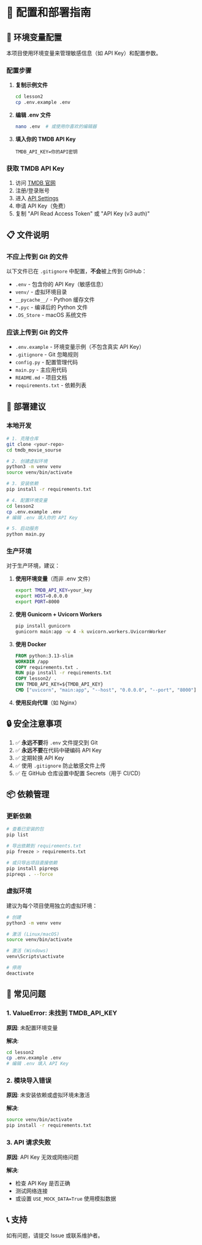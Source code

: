 # 📝 配置和部署指南

## 🔐 环境变量配置

本项目使用环境变量来管理敏感信息（如 API Key）和配置参数。

### 配置步骤

1. **复制示例文件**
   ```bash
   cd lesson2
   cp .env.example .env
   ```

2. **编辑 .env 文件**
   ```bash
   nano .env  # 或使用你喜欢的编辑器
   ```

3. **填入你的 TMDB API Key**
   ```env
   TMDB_API_KEY=你的API密钥
   ```

### 获取 TMDB API Key

1. 访问 [TMDB 官网](https://www.themoviedb.org/)
2. 注册/登录账号
3. 进入 [API Settings](https://www.themoviedb.org/settings/api)
4. 申请 API Key（免费）
5. 复制 "API Read Access Token" 或 "API Key (v3 auth)"

## 📋 文件说明

### 不应上传到 Git 的文件

以下文件已在 `.gitignore` 中配置，**不会**被上传到 GitHub：

- `.env` - 包含你的 API Key（敏感信息）
- `venv/` - 虚拟环境目录
- `__pycache__/` - Python 缓存文件
- `*.pyc` - 编译后的 Python 文件
- `.DS_Store` - macOS 系统文件

### 应该上传到 Git 的文件

- `.env.example` - 环境变量示例（不包含真实 API Key）
- `.gitignore` - Git 忽略规则
- `config.py` - 配置管理代码
- `main.py` - 主应用代码
- `README.md` - 项目文档
- `requirements.txt` - 依赖列表

## 🚀 部署建议

### 本地开发

```bash
# 1. 克隆仓库
git clone <your-repo>
cd tmdb_movie_sourse

# 2. 创建虚拟环境
python3 -m venv venv
source venv/bin/activate

# 3. 安装依赖
pip install -r requirements.txt

# 4. 配置环境变量
cd lesson2
cp .env.example .env
# 编辑 .env 填入你的 API Key

# 5. 启动服务
python main.py
```

### 生产环境

对于生产环境，建议：

1. **使用环境变量**（而非 .env 文件）
   ```bash
   export TMDB_API_KEY=your_key
   export HOST=0.0.0.0
   export PORT=8000
   ```

2. **使用 Gunicorn + Uvicorn Workers**
   ```bash
   pip install gunicorn
   gunicorn main:app -w 4 -k uvicorn.workers.UvicornWorker
   ```

3. **使用 Docker**
   ```dockerfile
   FROM python:3.13-slim
   WORKDIR /app
   COPY requirements.txt .
   RUN pip install -r requirements.txt
   COPY lesson2/ .
   ENV TMDB_API_KEY=${TMDB_API_KEY}
   CMD ["uvicorn", "main:app", "--host", "0.0.0.0", "--port", "8000"]
   ```

4. **使用反向代理**（如 Nginx）

## 🔒 安全注意事项

1. ✅ **永远不要**将 `.env` 文件提交到 Git
2. ✅ **永远不要**在代码中硬编码 API Key
3. ✅ 定期轮换 API Key
4. ✅ 使用 `.gitignore` 防止敏感文件上传
5. ✅ 在 GitHub 仓库设置中配置 Secrets（用于 CI/CD）

## 📦 依赖管理

### 更新依赖

```bash
# 查看已安装的包
pip list

# 导出依赖到 requirements.txt
pip freeze > requirements.txt

# 或只导出项目直接依赖
pip install pipreqs
pipreqs . --force
```

### 虚拟环境

建议为每个项目使用独立的虚拟环境：

```bash
# 创建
python3 -m venv venv

# 激活 (Linux/macOS)
source venv/bin/activate

# 激活 (Windows)
venv\Scripts\activate

# 停用
deactivate
```

## 🐛 常见问题

### 1. ValueError: 未找到 TMDB_API_KEY

**原因**: 未配置环境变量

**解决**: 
```bash
cd lesson2
cp .env.example .env
# 编辑 .env 填入 API Key
```

### 2. 模块导入错误

**原因**: 未安装依赖或虚拟环境未激活

**解决**:
```bash
source venv/bin/activate
pip install -r requirements.txt
```

### 3. API 请求失败

**原因**: API Key 无效或网络问题

**解决**:
- 检查 API Key 是否正确
- 测试网络连接
- 或设置 `USE_MOCK_DATA=True` 使用模拟数据

## 📞 支持

如有问题，请提交 Issue 或联系维护者。
